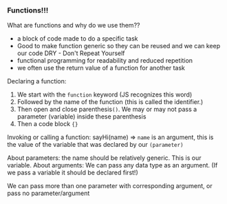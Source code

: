 ### Functions!!!

What are functions and why do we use them?? 
- a block of code made to do a specific task
- Good to make function generic so they can be reused and we can keep our code DRY - Don't Repeat Yourself
- functional programming for readability and reduced repetition
- we often use the return value of a function for another task

Declaring a function:
1. We start with the ```function``` keyword (JS recognizes this word)
2. Followed by the name of the function (this is called the identifier.)
3. Then open and close parenthesis```()```. We may or may not pass a parameter (variable) inside these parenthesis
4. Then a code block ```{}```



Invoking or calling a function:
sayHi(name) => ```name``` is an argument, this is the value of the variable that was declared by our ```(parameter)```

About parameters: the name should be relatively generic. This is our variable.
About arguments: We can pass any data type as an argument. (If we pass a variable it should be declared first!) 

We can pass more than one parameter with corresponding argument, or pass no parameter/argument




